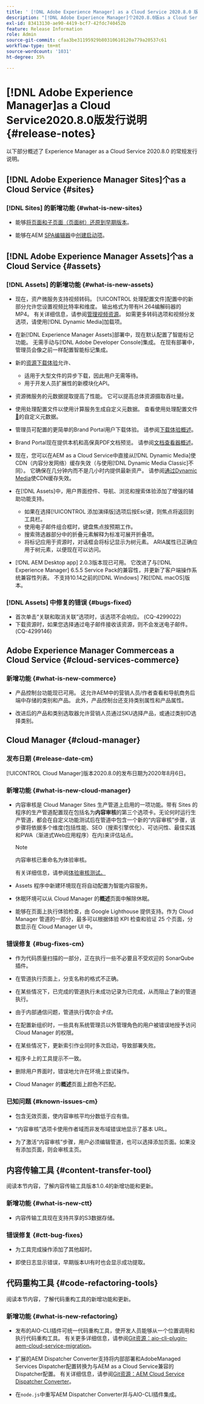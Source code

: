 ```yaml
---
title: ' [!DNL Adobe Experience Manager] as a Cloud Service 2020.8.0 版的发行说明。'
description: "[!DNL Adobe Experience Manager]个2020.8.0版as a Cloud Service发行说明。"
exl-id: 83413130-ae90-4419-bcf7-42fdc740452b
feature: Release Information
role: Admin
source-git-commit: cfaa3be31195929b80310610120a779a20537c61
workflow-type: tm+mt
source-wordcount: '1031'
ht-degree: 35%

---
```


# [!DNL Adobe Experience Manager]as a Cloud Service2020.8.0版发行说明 {#release-notes}

以下部分概述了 Experience Manager as a Cloud Service 2020.8.0 的常规发行说明。


## [!DNL Adobe Experience Manager Sites]个as a Cloud Service {#sites}

### [!DNL Sites] 的新增功能 {#what-is-new-sites}

* 能够[将页面和子页面（页面树）还原到早期版本](/help/sites-cloud/authoring/sites-console/page-versions.md#reinstating-versions)。

* 能够在AEM [SPA编辑器](/help/implementing/developing/hybrid/introduction.md)中[创建启动项](/help/sites-cloud/authoring/launches/overview.md)。


## [!DNL Adobe Experience Manager Assets]个as a Cloud Service {#assets}

### [!DNL Assets] 的新增功能 {#what-is-new-assets}

* 现在，资产微服务支持视频转码。 [!UICONTROL 处理配置文件]配置中的新部分允许您设置视频比特率和维度。 输出格式为带有H.264编解码器的MP4。 有关详细信息，请参阅[管理视频资源](/help/assets/manage-video-assets.md#transcode-video)。 如需更多转码选项和视频分发选项，请使用[!DNL Dynamic Media]加载项。

* 在新[!DNL Experience Manager Assets]部署中，现在默认配置了智能标记功能。 无需手动与[!DNL Adobe Developer Console]集成。 在现有部署中，管理员会像之前一样配置智能标记集成。

* 新的[资源下载体验](/help/assets/download-assets-from-aem.md)允许、

   * 适用于大型文件的异步下载，因此用户无需等待。
   * 用于开发人员扩展性的新模块化API。

* 资源微服务的元数据提取提高了性能。 它可以提高总体资源摄取吞吐量。

* 使用处理配置文件以使用计算服务生成自定义元数据。 查看使用处理配置文件[&#128279;](/help/assets/manage-metadata.md#metadata-compute-service)的自定义元数据。

* 管理员可配置的更简单的Brand Portal用户下载体验。 请参阅[下载体验概述](https://experienceleague.adobe.com/docs/experience-manager-brand-portal/using/introduction/whats-new.html?lang=zh-Hans#download-configurations)。

* Brand Portal现在提供本机和高保真PDF文档预览。 请参阅[文档查看器概述](https://experienceleague.adobe.com/docs/experience-manager-brand-portal/using/introduction/whats-new.html?lang=zh-Hans#doc-viewer)。

* 现在，您可以在AEM as a Cloud Service中直接从[!DNL Dynamic Media]使CDN（内容分发网络）缓存失效（与使用[!DNL Dynamic Media Classic]不同）。 它确保在几分钟内而不是几小时内提供最新资产。 请参阅[通过Dynamic Media](/help/assets/dynamic-media/invalidate-cdn-cache-dynamic-media.md)使CDN缓存失效。

* 在[!DNL Assets]中，用户界面控件、导航、浏览和搜索体验添加了增强的辅助功能支持。

   * 如果在选择[!UICONTROL 添加演绎版]选项后按Esc键，则焦点将返回到工具栏。<!-- via CQ-4293594-->
   * 使用电子邮件组合框时，键盘焦点按预期工作。<!-- via CQ-4286215 -->
   * 搜索筛选器部分中的折叠元素解释为标准可展开折叠项。<!-- via CQ-4273103 -->
   * 将标记应用于资源时，对话框会将标记显示为树元素。 ARIA属性已正确应用于树元素，以便现在可以访问。<!-- via CQ-4272964 -->

* [!DNL AEM Desktop app] 2.0.3版本现已可用。 它改进了与[!DNL Experience Manager] 6.5.5 Service Pack的兼容性，并更新了客户端操作系统兼容性列表。 不支持10.14之前的[!DNL Windows] 7和[!DNL macOS]版本。

### [!DNL Assets] 中修复的错误 {#bugs-fixed}

* 首次单击“关联和取消关联”选项时，该选项不会响应。 (CQ-4299022)
* 下载资源时，如果您选择通过电子邮件接收该资源，则不会发送电子邮件。 (CQ-4299146)

## Adobe Experience Manager Commerceas a Cloud Service {#cloud-services-commerce}

### 新增功能 {#what-is-new-commerce}

* 产品控制台功能现已可用。 这允许AEM中的营销人员/作者查看和导航商务后端中存储的类别和产品。 此外，产品控制台还支持类别属性和产品属性。

* 改进后的产品和类别选取器允许营销人员通过SKU选择产品，或通过类别ID选择类别。

## Cloud Manager {#cloud-manager}

### 发布日期 {#release-date-cm}

[!UICONTROL Cloud Manager]版本2020.8.0的发布日期为2020年8月6日。

### 新增功能 {#what-is-new-cloud-manager}

* 内容审核是 Cloud Manager Sites 生产管道上启用的一项功能。带有 Sites 的程序的生产管道配置现在包括名为&#x200B;**内容审核**&#x200B;的第三个选项卡。无论何时运行生产管道，都会在自定义功能测试后在管道中包含一个新的“内容审核”步骤，该步骤将依据多个维度(包括性能、SEO（搜索引擎优化）、可访问性、最佳实践和PWA（渐进式Web应用程序）在内)来评估站点。


  >[!NOTE]
  >内容审核已重命名为体验审核。

  有关详细信息，请参阅[体验审核测试。](/help/implementing/cloud-manager/experience-audit-dashboard.md)

* Assets 程序中新建环境现在将自动配置为智能内容服务。

* 休眠环境可以从 Cloud Manager 的&#x200B;**概述**&#x200B;页面中解除休眠。

* 能够在页面上执行体验检查，由 Google Lighthouse 提供支持。作为 Cloud Manager 管道的一部分，最多可以根据体验 KPI 检查和验证 25 个页面，分数显示在 Cloud Manager UI 中。

### 错误修复 {#bug-fixes-cm}

* 作为代码质量扫描的一部分，正在执行一些不必要且不受欢迎的 SonarQube 插件。

* 在管道执行页面上，分支名称的格式不正确。

* 在某些情况下，已完成的管道执行未成功记录为已完成，从而阻止了新的管道执行。

* 由于内部通信问题，管道执行偶尔会&#x200B;*卡住*。

* 在配置新组织时，一些具有系统管理员以外管理角色的用户被错误地授予访问 Cloud Manager 的权限。

* 在某些情况下，更新索引作业同时多次启动，导致部署失败。

* 程序卡上的工具提示不一致。

* 删除用户界面时，错误地允许在环境上尝试操作。

* Cloud Manager 的&#x200B;**概述**&#x200B;页面上颜色不匹配。

### 已知问题 {#known-issues-cm}

* 包含无效页面，使内容审核平均分数低于应有值。

* “内容审核”选项卡使用作者域而非发布域错误地显示了基本 URL。

* 为了激活“内容审核”步骤，用户必须编辑管道，也可以选择添加页面。如果没有添加页面，则会审核主页。

## 内容传输工具 {#content-transfer-tool}

阅读本节内容，了解内容传输工具版本1.0.4的新增功能和更新。

### 新增功能 {#what-is-new-ctt}

* 内容传输工具现在支持共享的S3数据存储。

### 错误修复 {#ctt-bug-fixes}

* 为工具完成操作添加了其他超时。

* 即使日志显示错误，早期版本UI有时也会显示成功提取。

## 代码重构工具 {#code-refactoring-tools}

阅读本节内容，了解代码重构工具的新增功能和更新。

### 新增功能 {#what-is-new-refactoring}

* 发布的AIO-CLI插件可统一代码重构工具，使开发人员能够从一个位置调用和执行代码重构工具。 有关更多详细信息，请参阅[Git资源：aio-cli-plugin-aem-cloud-service-migration](https://github.com/adobe/aio-cli-plugin-aem-cloud-service-migration)。

* 扩展的AEM Dispatcher Converter支持将内部部署和AdobeManaged Services Dispatcher配置转换为与AEM as a Cloud Service兼容的Dispatcher配置。 有关详细信息，请参阅[Git资源：AEM Cloud Service Dispatcher Converter](https://github.com/adobe/aem-cloud-service-source-migration/tree/master/packages/dispatcher-converter)。

* 在` node.js `中重写AEM Dispatcher Converter并与AIO-CLI插件集成。
